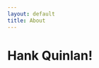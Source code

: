 ```yaml
---
layout: default
title: About
---
```

<div class="blurb">
	<h1>Hank Quinlan!</h1>
</div><!-- /.blurb -->